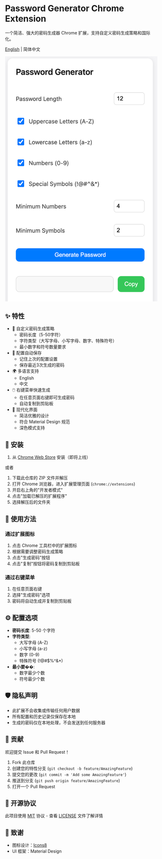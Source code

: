 # Password Generator Chrome Extension

一个简洁、强大的密码生成器 Chrome 扩展，支持自定义密码生成策略和国际化。

[English](./README.md) | 简体中文

<img src="./screenshots/main.png" alt="截图" width="640" />

## ✨ 特性

- 🎯 自定义密码生成策略
  - 密码长度（5-50字符）
  - 字符类型（大写字母、小写字母、数字、特殊符号）
  - 最小数字和符号数量要求
- 💾 配置自动保存
  - 记住上次的配置设置
  - 保存最近3次生成的密码
- 🌍 多语言支持
  - English
  - 中文
- 🖱️ 右键菜单快速生成
  - 在任意页面右键即可生成密码
  - 自动复制到剪贴板
- 🎨 现代化界面
  - 简洁优雅的设计
  - 符合 Material Design 规范
  - 深色模式支持

## 🚀 安装

1. 从 [Chrome Web Store](https://chrome.google.com/webstore) 安装（即将上线）

或者

1. 下载此仓库的 ZIP 文件并解压
2. 打开 Chrome 浏览器，进入扩展管理页面 (`chrome://extensions`)
3. 开启右上角的"开发者模式"
4. 点击"加载已解压的扩展程序"
5. 选择解压后的文件夹

## 🔨 使用方法

### 通过扩展图标

1. 点击 Chrome 工具栏中的扩展图标
2. 根据需要调整密码生成策略
3. 点击"生成密码"按钮
4. 点击"复制"按钮将密码复制到剪贴板

### 通过右键菜单

1. 在任意页面右键
2. 选择"生成密码"选项
3. 密码将自动生成并复制到剪贴板

## ⚙️ 配置选项

- **密码长度**: 5-50 个字符
- **字符类型**:
  - 大写字母 (A-Z)
  - 小写字母 (a-z)
  - 数字 (0-9)
  - 特殊符号 (!@#$%^&*)
- **最小要��**:
  - 数字最少个数
  - 符号最少个数

## 🛡️ 隐私声明

- 此扩展不会收集或传输任何用户数据
- 所有配置和历史记录仅保存在本地
- 生成的密码仅在本地处理，不会发送到任何服务器

## 🤝 贡献

欢迎提交 Issue 和 Pull Request！

1. Fork 此仓库
2. 创建您的特性分支 (`git checkout -b feature/AmazingFeature`)
3. 提交您的更改 (`git commit -m 'Add some AmazingFeature'`)
4. 推送到分支 (`git push origin feature/AmazingFeature`)
5. 打开一个 Pull Request

## 📝 开源协议

此项目使用 [MIT](LICENSE) 协议 - 查看 [LICENSE](LICENSE) 文件了解详情

## 🙏 致谢

- 图标设计：[Icons8](https://icons8.com)
- UI 框架：Material Design 